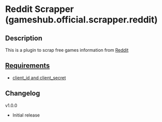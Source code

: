 # Reddit Scrapper (gameshub.official.scrapper.reddit)

## Description
This is a plugin to scrap free games information from [Reddit](https://www.reddit.com/r/freegames)

## [Requirements](requirements.txt)
- [client_id and client_secret](https://www.reddit.com/prefs/apps)

## Changelog
v1.0.0
- Initial release
